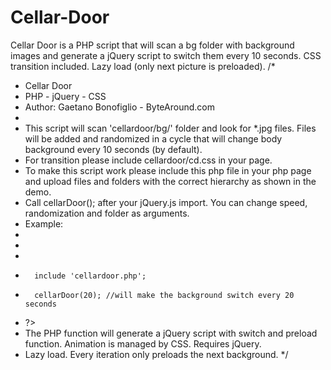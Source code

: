 # Cellar-Door
Cellar Door is a PHP script that will scan a bg folder with background images and generate a jQuery script to switch them every 10 seconds. CSS transition included. Lazy load (only next picture is preloaded).
/* 
 * Cellar Door
 * PHP - jQuery - CSS
 * Author: Gaetano Bonofiglio - ByteAround.com
 * 
 * This script will scan 'cellardoor/bg/' folder and look for *.jpg files. Files will be added and randomized in a cycle that will change body background every 10 seconds (by default).
 * For transition please include cellardoor/cd.css in your page.
 * To make this script work please include this php file in your php page and upload files and folders with the correct hierarchy as shown in the demo.
 * Call cellarDoor(); after your jQuery.js import. You can change speed, randomization and folder as arguments.
 * Example:
 * <link rel="stylesheet" href="cellardoor/cd.css">
 * <script src="//ajax.googleapis.com/ajax/libs/jquery/1.11.2/jquery.min.js"></script>
 * <?php 
 *       include 'cellardoor.php'; 
 *       cellarDoor(20); //will make the background switch every 20 seconds
 * ?>
 * The PHP function will generate a jQuery script with switch and preload function. Animation is managed by CSS. Requires jQuery.
 * Lazy load. Every iteration only preloads the next background.
 */
